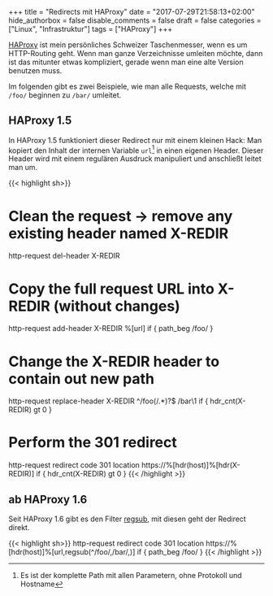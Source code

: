 +++
title = "Redirects mit HAProxy"
date = "2017-07-29T21:58:13+02:00"
hide_authorbox = false
disable_comments = false
draft = false
categories = ["Linux", "Infrastruktur"]
tags = ["HAProxy"]
+++

[HAProxy] ist mein persönliches Schweizer Taschenmesser, wenn es um HTTP-Routing
geht. Wenn man ganze Verzeichnisse umleiten möchte, dann ist das mitunter etwas
kompliziert, gerade wenn man eine alte Version benutzen muss.

Im folgenden gibt es zwei Beispiele, wie man alle Requests, welche mit `/foo/`
beginnen zu `/bar/` umleitet.

## HAProxy 1.5
In HAProxy 1.5 funktioniert dieser Redirect nur mit einem kleinen Hack: Man
kopiert den Inhalt der internen Variable `url`[^1] in einen eigenen Header.
Dieser Header wird mit einem regulären Ausdruck manipuliert und anschließt 
leitet man um.

{{< highlight sh>}}
# Clean the request -> remove any existing header named X-REDIR
http-request del-header X-REDIR

# Copy the full request URL into X-REDIR (without changes)
http-request add-header X-REDIR %[url] if { path_beg /foo/ }

# Change the X-REDIR header to contain out new path
http-request replace-header X-REDIR ^/foo(/.*)?$ /bar\1 if { hdr_cnt(X-REDIR) gt 0 }

# Perform the 301 redirect
http-request redirect code 301 location https://%[hdr(host)]%[hdr(X-REDIR)] if { hdr_cnt(X-REDIR) gt 0 }
{{< /highlight >}}


## ab HAProxy 1.6
Seit HAProxy 1.6 gibt es den Filter [regsub], mit diesen geht der Redirect direkt.

{{< highlight sh>}}
http-request redirect code 301 location https://%[hdr(host)]%[url,regsub(^/foo/,/bar/,)] if { path_beg /foo/ }
{{< /highlight >}}

[HAProxy]: http://www.haproxy.org/
[regsub]: https://cbonte.github.io/haproxy-dconv/1.7/configuration.html#7.3.1-regsub
[^1]: Es ist der komplette Path mit allen Parametern, ohne Protokoll und Hostname